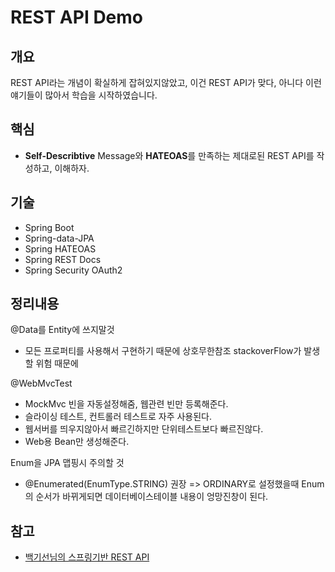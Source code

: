 # REST API Demo

## 개요
REST API라는 개념이 확실하게 잡혀있지않았고, 이건 REST API가 맞다, 아니다 이런 얘기들이 많아서 학습을 시작하였습니다.


## 핵심
- **Self-Describtive** Message와 **HATEOAS**를 만족하는 제대로된 REST API를 작성하고, 이해하자. 

## 기술
- Spring Boot
- Spring-data-JPA
- Spring HATEOAS
- Spring REST Docs
- Spring Security OAuth2

## 정리내용
@Data를 Entity에 쓰지말것 
- 모든 프로퍼티를 사용해서 구현하기 때문에 상호무한참조 stackoverFlow가 발생할 위험 때문에

@WebMvcTest
- MockMvc 빈을 자동설정해줌, 웹관련 빈만 등록해준다.
- 슬라이싱 테스트, 컨트롤러 테스트로 자주 사용된다.
- 웹서버를 띄우지않아서 빠르긴하지만 단위테스트보다 빠르진않다.
- Web용 Bean만 생성해준다.

Enum을 JPA 맵핑시 주의할 것
- @Enumerated(EnumType.STRING) 권장 => ORDINARY로 설정했을때 Enum의 순서가 바뀌게되면 데이터베이스테이블 내용이 엉망진창이 된다.

## 참고
- [백기선님의 스프링기반 REST API](https://www.inflearn.com/course/spring_rest-api/)